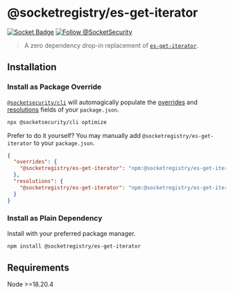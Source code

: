 # @socketregistry/es-get-iterator

[![Socket Badge](https://socket.dev/api/badge/npm/package/@socketregistry/es-get-iterator)](https://socket.dev/npm/package/@socketregistry/es-get-iterator)
[![Follow @SocketSecurity](https://img.shields.io/twitter/follow/SocketSecurity?style=social)](https://twitter.com/SocketSecurity)

> A zero dependency drop-in replacement of
> [`es-get-iterator`](https://www.npmjs.com/package/es-get-iterator).

## Installation

### Install as Package Override

[`@socketsecurity/cli`](https://www.npmjs.com/package/@socketsecurity/cli) will
automagically populate the
[overrides](https://docs.npmjs.com/cli/v9/configuring-npm/package-json#overrides)
and [resolutions](https://yarnpkg.com/configuration/manifest#resolutions) fields
of your `package.json`.

```sh
npx @socketsecurity/cli optimize
```

Prefer to do it yourself? You may manually add `@socketregistry/es-get-iterator`
to your `package.json`.

```json
{
  "overrides": {
    "@socketregistry/es-get-iterator": "npm:@socketregistry/es-get-iterator@^1"
  },
  "resolutions": {
    "@socketregistry/es-get-iterator": "npm:@socketregistry/es-get-iterator@^1"
  }
}
```

### Install as Plain Dependency

Install with your preferred package manager.

```sh
npm install @socketregistry/es-get-iterator
```

## Requirements

Node &gt;=18.20.4
